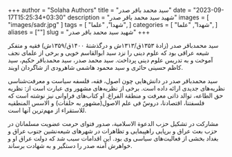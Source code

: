 +++
author = "Solaha Authors"
title = "سید محمد باقر صدر"
date = "2023-09-17T15:25:34+03:30"
description = "شهید سید محمد باقر صدر"
images = [
    "images/sadr.jpg"
]
tags = [
    "شهدا",
    "علما",
]
categories = [
    "شهدا",
    "علما",
]
aliases = [""]
slug = "شهید سید محمد باقر صدر"
+++

سید محمدباقر صدر (زادهٔ ۱۳۵۳ق/۱۳۱۳ش و درگذشتهٔ ۱۴۰۰ق/۱۳۵۹ش) فقیه و متفکر شیعه عراقی بود که علوم دینی را نزد سید ابوالقاسم خویی و برخی از علمای نجف آموخت و به تدریس علوم دینی پرداخت. سید محمد صدر، سید محمدباقر حکیم، سید کاظم حسینی حائری و سید محمود هاشمی شاهرودی از شاگردان اویند.

سید محمدباقر صدر در دانش‌هایی چون اصول، فقه، فلسفه سیاست و معرفت‌شناسی نظریه‌های جدیدی ارائه داده است. برخی از نظریه‌های مشهور وی عبارت است از: نظریه حق الطاعه، توالد ذاتی معرفت و منطقة الفراغ. او کتاب‌های فراوانی نیز نوشته است که فلسفتنا، اقتصادنا، دروسٌ فی علم الاصول(مشهور به حلقات) و الاسس المنطقیه للاستقراء از مهم‌ترین آنها است.

مشارکت در تشکیل حزب الدعوة الاسلامیة، صدور فتوای حرمت عضویت مسلمانان در حزب بعث عراق و برپایی راهپیمایی و تظاهرات در شهرهای شیعه‌نشین جنوب عراق و بغداد بخشی از فعالیت‌های سیاسی وی بود. این اقدامات سبب شد که دولت عراق او و خواهرش آمنه صدر را دستگیر و به شهادت برساند.